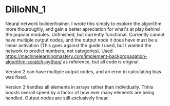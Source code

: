 # DilloNN_1
Neural network builder/trainer. I wrote this simply to explore the algorithm more thouroughly, and gain a better apreciation for what's at play behind the popular modules. Unfinished, but currently functional. Currently cannot have multiple output nodes, and the output node it does have must be a linear activation (This goes against the guide I used, but I wanted the network to predict numbers, not categories). Used https://machinelearningmastery.com/implement-backpropagation-algorithm-scratch-python/ as reference, but all code is original. 

Version 2 can have multiple output nodes, and an error in calculating bias was fixed.  

Version 3 handles all elements in arrays rather than individually. Thhis boosts overall speed by a factor of how ever many elements are being handled. 
Output nodes are still exclusively linear.
